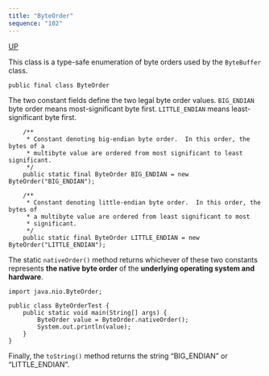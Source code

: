 ```yaml
---
title: "ByteOrder"
sequence: "102"
---
```


[UP](/java-nio.html)


This class is a type-safe enumeration of byte orders used by the `ByteBuffer` class.

```text
public final class ByteOrder
```

The two constant fields define the two legal byte order values.
`BIG_ENDIAN` byte order means most-significant byte first. `LITTLE_ENDIAN` means least-significant byte first. 

```text
    /**
     * Constant denoting big-endian byte order.  In this order, the bytes of a
     * multibyte value are ordered from most significant to least significant.
     */
    public static final ByteOrder BIG_ENDIAN = new ByteOrder("BIG_ENDIAN");

    /**
     * Constant denoting little-endian byte order.  In this order, the bytes of
     * a multibyte value are ordered from least significant to most
     * significant.
     */
    public static final ByteOrder LITTLE_ENDIAN = new ByteOrder("LITTLE_ENDIAN");
```

The static `nativeOrder()` method returns
whichever of these two constants represents **the native byte order** of
the **underlying operating system and hardware**.

```text
import java.nio.ByteOrder;

public class ByteOrderTest {
    public static void main(String[] args) {
        ByteOrder value = ByteOrder.nativeOrder();
        System.out.println(value);
    }
}
```

Finally, the `toString()` method returns the string “BIG_ENDIAN” or “LITTLE_ENDIAN”.
